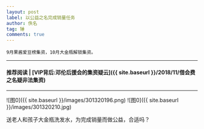 ```yaml
---
layout: post
label: 以公益之名完成销量任务
author: 佚名
tag: 锤
comments: true
---
```


    9月果酱爱豆榜集资，10月大金瓶解锁集资。

---
#### 推荐阅读 | [VIP背后:邓伦后援会的集资疑云]({{ site.baseurl }}/2018/11/借会费之名疑非法集资)
---

![图0]({{ site.baseurl }}/images/301320196.png)
![图0]({{ site.baseurl }}/images/301320210.jpg)

送老人和孩子大金瓶洗发水，为完成销量而做公益，合适吗？